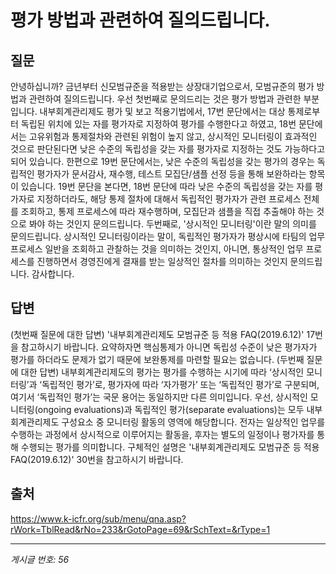 # 평가 방법과 관련하여 질의드립니다.

## 질문
안녕하십니까? 금년부터 신모범규준을 적용받는 상장대기업으로서, 모범규준의 평가 방법과 관련하여 질의드립니다.
우선 첫번째로 문의드리는 것은 평가 방법과 관련한 부분입니다.
내부회계관리제도 평가 및 보고 적용기법에서,
17번 문단에서는 대상 통제로부터 독립된 위치에 있는 자를 평가자로 지정하여 평가를 수행한다고 하였고,
18번 문단에서는 고유위험과 통제절차와 관련된 위험이 높지 않고, 상시적인 모니터링이 효과적인 것으로 판단된다면
낮은 수준의 독립성을 갖는 자를 평가자로 지정하는 것도 가능하다고 되어 있습니다.
한편으로 19번 문단에서는, 낮은 수준의 독립성을 갖는 평가의 경우는 독립적인 평가자가 문서감사, 재수행, 테스트 모집단/샘플 선정 등을
통해 보완하라는 항목이 있습니다.
19번 문단을 본다면, 18번 문단에 따라 낮은 수준의 독립성을 갖는 자를 평가자로 지정하더라도, 해당 통제 절차에 대해서 독립적인 평가자가
관련 프로세스 전체를 조회하고, 통제 프로세스에 따라 재수행하며, 모집단과 샘플을 직접 추출해야 하는 것으로 봐야 하는 것인지 문의드립니다.
두번째로, '상시적인 모니터링'이란 말의 의미를 문의드립니다.
상시적인 모니터링이라는 말이, 독립적인 평가자가 평상시에 타팀의 업무프로세스 일반을 조회하고 관찰하는 것을 의미하는 것인지,
아니면, 통상적인 업무 프로세스를 진행하면서 경영진에게 결재를 받는 일상적인 절차를 의미하는 것인지 문의드립니다.
감사합니다.

## 답변
(첫번째 질문에 대한 답변)
'내부회계관리제도 모범규준 등 적용 FAQ(2019.6.12)' 17번을 참고하시기 바랍니다.
요약하자면 핵심통제가 아니면 독립성 수준이 낮은 평가자가 평가를 하더라도 문제가 없기 때문에 보완통제를 마련할 필요는 없습니다.
(두번째 질문에 대한 답변)
내부회계관리제도의 평가는 평가를 수행하는 시기에 따라 ‘상시적인 모니터링’과 ‘독립적인 평가’로, 평가자에 따라 ‘자가평가’ 또는 ‘독립적인 평가’로 구분되며, 여기서 ‘독립적인 평가’는 국문 용어는 동일하지만 다른 의미입니다.
우선, 상시적인 모니터링(ongoing evaluations)과 독립적인 평가(separate evaluations)는 모두 내부회계관리제도 구성요소 중 모니터링 활동의 영역에 해당합니다. 전자는 일상적인 업무를 수행하는 과정에서 상시적으로 이루어지는 활동을, 후자는 별도의 일정이나 평가자를 통해 수행되는 평가를 의미합니다.
구체적인 설명은 '내부회계관리제도 모범규준 등 적용 FAQ(2019.6.12)' 30번을 참고하시기 바랍니다.

## 출처
https://www.k-icfr.org/sub/menu/qna.asp?rWork=TblRead&rNo=233&rGotoPage=69&rSchText=&rType=1

---
*게시글 번호: 56*
